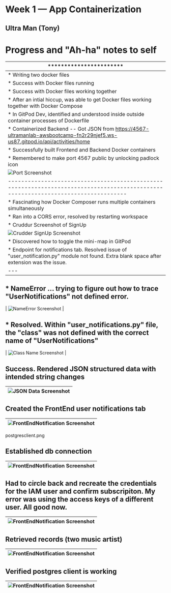 # Week 1 — App Containerization

## Ultra Man (Tony)


# Progress and "Ah-ha" notes to self
| *********************** |
| --- |
| * Writing two docker files |
| * Success with Docker files running |
| * Success with Docker files working together |
| * After an intial hiccup, was able to get Docker files working together with Docker Compose |
| * In GitPod Dev, identified and understood inside outside container processes of Dockerfile |
| * Containerized Backend -- Got JSON from https://4567-ultramanlab-awsbootcamp-fn2r29njef5.ws-us87.gitpod.io/api/activities/home |
| * Successfully built Frontend and Backend Docker containers |
| * Remembered to make port 4567 public by unlocking padlock icon |
| ![Port Screenshot](../_docs/assets/week1/UnlockPort.png) |
| ---------------------------------------------------------------------------------------------------------------------------------- |
| * Fascinating how Docker Composer runs multiple containers simultaneously |
| * Ran into a CORS error, resolved by restarting workspace |
| * Cruddur Screenshot of SignUp |
| ![Crudder SignUp Screenshot](../_docs/assets/week1/CruddarSignUp.png) |
| * Discovered how to toggle the mini-map in GitPod |
| * Endpoint for notifications tab. Resolved issue of "user_notification.py" module not found. Extra blank space after extension was the issue. |
| --- |
## * NameError ... trying to figure out how to trace "UserNotifications" not defined error.  
| ![NameError Screenshot](../_docs/assets/week1/NameError.png) |
## * Resolved. Within "user_notifications.py" file, the "class"  was not defined with the correct name of "UserNotifications"
| ![Class Name Screenshot](../_docs/assets/week1/ClassName1.png) |
## Success. Rendered JSON structured data with intended string changes
| ![JSON Data Screenshot](../_docs/assets/week1/JsonData1.png) |
| --- |
## Created the FrontEnd user notifications tab
| ![FrontEndNotification Screenshot](../_docs/assets/week1/NotificationsTab.png) |
| --- |
postgresclient.png
## Established db connection
| ![FrontEndNotification Screenshot](../_docs/assets/week1/dbconnect.png) |
| --- |
## Had to circle back and recreate the credentials for the IAM user and confirm subscripiton. My error was using the access keys of a different user. All good now.
| ![FrontEndNotification Screenshot](../_docs/assets/week1/subscriptionConfirmed2.png) |
| --- |
## Retrieved records (two music artist)
| ![FrontEndNotification Screenshot](../_docs/assets/week1/tableitems.png) |
| --- |
## Verified postgres client is working
| ![FrontEndNotification Screenshot](../_docs/assets/week1/postgresclient.png) |
| --- |





